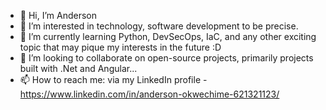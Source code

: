 - 👋 Hi, I’m Anderson
- 👀 I’m interested in technology, software development to be precise.
- 🌱 I’m currently learning Python, DevSecOps, IaC, and any other exciting topic that may pique my interests in the future :D
- 💞️ I’m looking to collaborate on open-source projects, primarily projects built with .Net and Angular...
- 📫 How to reach me: via my LinkedIn profile - https://www.linkedin.com/in/anderson-okwechime-621321123/

<!---
andersonGolden/andersonGolden is a ✨ special ✨ repository because its `README.md` (this file) appears on your GitHub profile.
You can click the Preview link to take a look at your changes.
--->
